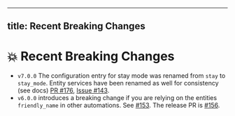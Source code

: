 
---
  title: Recent Breaking Changes 
---

#  :boom: Recent Breaking Changes

* `v7.0.0` The configuration entry for stay mode was renamed from `stay` to `stay_mode`. Entity services have been renamed as well for consistency (see docs) [PR #176](https://github.com/danobot/entity-controller/pull/176), [Issue #143](https://github.com/danobot/entity-controller/issues/143).
* `v6.0.0` introduces a breaking change if you are relying on the entities `friendly_name` in other automations. See [#153](https://github.com/danobot/entity-controller/pull/153). The release PR is [#156](https://github.com/danobot/entity-controller/pull/156).